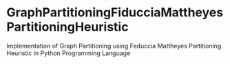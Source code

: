 # GraphPartitioningFiducciaMattheyesPartitioningHeuristic
Implementation of Graph Partitioning using Feduccia Mattheyes Partitioning Heuristic in Python Programming Language
